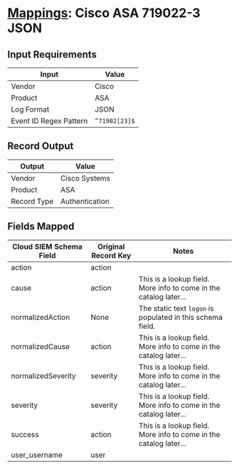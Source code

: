 # [Mappings](README.md): Cisco ASA 719022-3 JSON

## Input Requirements

|Input|Value|
|-----|-----|
|Vendor|Cisco|
|Product|ASA|
|Log Format|JSON|
|Event ID Regex Pattern|`^71902[23]$`|

## Record Output

|Output|Value|
|------|-----|
|Vendor|Cisco Systems|
|Product|ASA|
|Record Type|Authentication|

## Fields Mapped

|Cloud SIEM Schema Field|Original Record Key|Notes|
|-----------------------|-------------------|-----|
|action|action||
|cause|action|This is a lookup field. More info to come in the catalog later...|
|normalizedAction|None|The static text `logon` is populated in this schema field.|
|normalizedCause|action|This is a lookup field. More info to come in the catalog later...|
|normalizedSeverity|severity|This is a lookup field. More info to come in the catalog later...|
|severity|severity|This is a lookup field. More info to come in the catalog later...|
|success|action|This is a lookup field. More info to come in the catalog later...|
|user_username|user||

